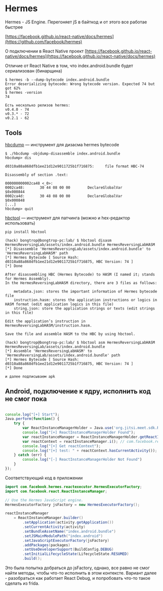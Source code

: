 # Hermes

Hermes - JS Engine. Перегоняет jS в байткод и от этого все работае быстрее

[https://facebook.github.io/react-native/docs/hermes](https://github.com/facebook/hermes)

О подключении в React Native проект [https://facebook.github.io/react-native/docs/hermes](https://facebook.github.io/react-native/docs/hermes)

Отличие от React Native в том, что index.android.bundle будет сериализован \(бинарщина\)

```text
$ hermes -b --dump-bytecode index.android.bundle
Error deserializing bytecode: Wrong bytecode version. Expected 74 but got 62%
$ hermes -version
74

Есть несколько релизов hermes:
v0.4.0 - 74
v0.3.* - 72
v0.2.1 - 62
```

## Tools

[hbcdump](https://github.com/facebook/hermes/releases) — инструмент для дизасма hermes bytecode

```text
$ ./hbcdump -objdump-disassemble index.android.bundle
hbcdump> dis

d0310a88a868dfb1ee21d12e9011725b1f716875:     file format HBC-74

Disassembly of section .text:

000000000002ca48 <_0>:
0002ca48:       30 44 08 00 00        DeclareGlobalVar        $0x000844
0002ca4d:       30 48 08 00 00        DeclareGlobalVar        $0x000848
[...]
hbcdump> quit
```

[hbctool](https://github.com/bongtrop/hbctool) — инструмент для патчинга \(можно и hex-редактор использовать\)

```text
pip install hbctool

(hack) bongtrop@bongtrop-pc:lab/ $ hbctool disasm HermesReversingLab/assets/index.android.bundle HermesReversingLabHASM
[*] Disassemble 'HermesReversingLab/assets/index.android.bundle' to 'HermesReversingLabHASM' path
[*] Hermes Bytecode [ Source Hash: d0310a88a868dfb1ee21d12e9011725b1f716875, HBC Version: 74 ]
[*] Done

After disassembling HBC (Hermes Bytecode) to HASM (I named it; stands for Hermes Assembly). 
In the HermesReversingLabHASM directory, there are 3 files as follows:

    metadata.json: stores the important information of Hermes bytecode file
    instruction.hasm: stores the application instructions or logics in HASM format (edit application logics in this file)
    string.json: store the application strings or texts (edit strings in this file)

Edit the application’s instruction in HermesReversingLabHASM/instruction.hasm.

Save the file and assemble HASM to the HBC by using hbctool.

(hack) bongtrop@bongtrop-pc:lab/ $ hbctool asm HermesReversingLabHASM HermesReversingLab/assets/index.android.bundle 
[*] Assemble 'HermesReversingLabHASM' to 'HermesReversingLab/assets/index.android.bundle' path
[*] Hermes Bytecode [ Source Hash: d0310a88a868dfb1ee21d12e9011725b1f716875, HBC Version: 74 ]
[*] Done

и далее подписываем apk
```

## Android, подключение к ядру, исполнить код не смог пока

```javascript

console.log("[+] Start");
Java.perform(function() {
    try {
        var ReactInstanceManagerHolder = Java.use('org.jitsi.meet.sdk.ReactInstanceManagerHolder');
        console.log("[+] ReactInstanceManagerHolder Found");
        var reactInstanceManager = ReactInstanceManagerHolder.getReactInstanceManager();  // com.facebook.react.h
        var reactContext = reactInstanceManager.i(); // com.facebook.react.bridge.ReactContext
        console.log("[+] Get reactContext");
        console.log("[+] test: " + reactContext.hasCurrentActivity());
    } catch (err) {
        console.log("[-] ReactInstanceManagerHolder Not Found")
    }
});
```

Соответствующий код в приложении

```java
import com.facebook.hermes.reactexecutor.HermesExecutorFactory;
import com.facebook.react.ReactInstanceManager;

// Use the Hermes JavaScript engine.
HermesExecutorFactory jsFactory = new HermesExecutorFactory();

reactInstanceManager
    = ReactInstanceManager.builder()
        .setApplication(activity.getApplication())
        .setCurrentActivity(activity)
        .setBundleAssetName("index.android.bundle")
        .setJSMainModulePath("index.android")
        .setJavaScriptExecutorFactory(jsFactory)
        .addPackages(packages)
        .setUseDeveloperSupport(BuildConfig.DEBUG)
        .setInitialLifecycleState(LifecycleState.RESUMED)
        .build();
```

Это была попытка добраться до jsFactory, однако, все равно не смог найти методы, чтобы что-то исполнить в этом контексте. Вариант далее - разобраться как работает React Debug, и попробовать что-то такое сделать из frida.

